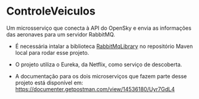 # ControleVeiculos
Um microsserviço que conecta à API do OpenSky e envia as informações das aeronaves para um servidor RabbitMQ.

* É necessária intalar a biblioteca [RabbitMqLibrary](https://github.com/marcelosbar/RabbitMqLibrary) no repositório Maven local para rodar esse projeto.

* O projeto utiliza o Eureka, da Netflix, como serviço de descoberta.

* A documentação para os dois microserviços que fazem parte desse projeto está disponível em: https://documenter.getpostman.com/view/14536180/Uyr7GdL4
